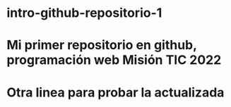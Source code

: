 # intro-github-repositorio-1
# Mi primer repositorio en github, programación web Misión TIC 2022
# Otra linea para probar la actualizada
